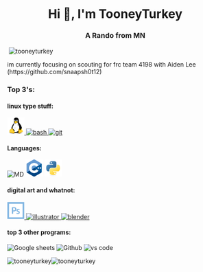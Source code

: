 <h1 align="center">Hi 👋, I'm TooneyTurkey</h1>
<h3 align="center">A Rando from MN</h3>

<!-- githubstats thing -->
<p>&nbsp;<img align="center" src="https://github-readme-stats.vercel.app/api?username=tooneyturkey&show_icons=true&locale=en" alt="tooneyturkey" /></p>
im currently focusing on scouting for frc team 4198 with Aiden Lee (https://github.com/snaapsh0t12)

<!-- languages and tools bit -->
<h3 align="left">Top 3's:</h3>
<h4 align="left">linux type stuff:</h4>
<p align="left"> 
<a href="https://www.linux.org/" target="_blank" rel="noreferrer"> <img src="https://raw.githubusercontent.com/devicons/devicon/master/icons/linux/linux-original.svg" alt="linux" width="40" height="40"/> </a>
<a href="https://www.gnu.org/software/bash/" target="_blank" rel="noreferrer"> <img src="https://www.vectorlogo.zone/logos/gnu_bash/gnu_bash-icon.svg" alt="bash" width="40" height="40"/> </a> 
<a href="https://git-scm.com/" target="_blank" rel="noreferrer"> <img src="https://www.vectorlogo.zone/logos/git-scm/git-scm-icon.svg" alt="git" width="40" height="40"/> </a> 
<h4 align="left">Languages:</h4>
<p align="left"> 
<img src="https://cdn.jsdelivr.net/gh/devicons/devicon/icons/markdown/markdown-original.svg"  alt="MD" width="40" height="40/>
 </p> 
<a href="https://www.w3schools.com/cpp/" target="_blank" rel="noreferrer"> <img src="https://raw.githubusercontent.com/devicons/devicon/master/icons/cplusplus/cplusplus-original.svg" alt="cplusplus" width="40" height="40"/> </a> 
<a href="https://www.python.org" target="_blank" rel="noreferrer"> <img src="https://raw.githubusercontent.com/devicons/devicon/master/icons/python/python-original.svg" alt="python" width="40" height="40"/> </a>
<h4 align="left">digital art and whatnot:</h4>
<p align="left"> 
<a href="https://www.photoshop.com/en" target="_blank" rel="noreferrer"> <img src="https://raw.githubusercontent.com/devicons/devicon/master/icons/photoshop/photoshop-line.svg" alt="photoshop" width="40" height="40"/> </a>
<a href="https://www.adobe.com/in/products/illustrator.html" target="_blank" rel="noreferrer"> <img src="https://www.vectorlogo.zone/logos/adobe_illustrator/adobe_illustrator-icon.svg" alt="illustrator" width="40" height="40"/> </a> 
<a href="https://www.blender.org/" target="_blank" rel="noreferrer"> <img src="https://download.blender.org/branding/community/blender_community_badge_white.svg" alt="blender" width="40" height="40"/> </a>
<h4 align="left">top 3 other programs:</h4>
<p align="left"> 
<img src="https://ssl.gstatic.com/docs/spreadsheets/favicon3.ico"  alt="Google sheets" width="40" height="40"/>
<img src="https://cdn.jsdelivr.net/gh/devicons/devicon/icons/github/github-original.svg" alt="Github" width="40" height="40" />
<img src="https://cdn.jsdelivr.net/gh/devicons/devicon/icons/vscode/vscode-original.svg" alt="vs code" width="40" height="40"/>


 
 
<p><img align="left" src="https://github-readme-stats.vercel.app/api/top-langs?username=tooneyturkey&show_icons=true&locale=en&layout=compact" alt="tooneyturkey" /></p>


<p><img align="left" src="https://github-readme-streak-stats.herokuapp.com/?user=tooneyturkey&" alt="tooneyturkey" /></p>

